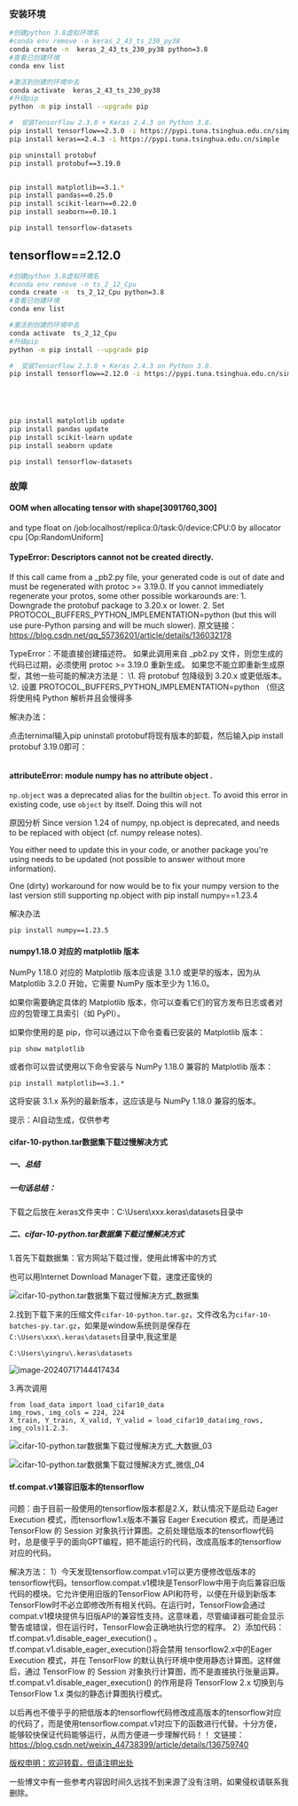 ### 安装环境

```bash
#创建python 3.8虚拟环境名
#conda env remove -n keras_2_43_ts_230_py38
conda create -n  keras_2_43_ts_230_py38 python=3.8
#查看已创建环境
conda env list

#激活到创建的环境中去
conda activate  keras_2_43_ts_230_py38
#升级pip
python -m pip install --upgrade pip

#  安装TensorFlow 2.3.0 + Keras 2.4.3 on Python 3.8.
pip install tensorflow==2.3.0 -i https://pypi.tuna.tsinghua.edu.cn/simple
pip install keras==2.4.3 -i https://pypi.tuna.tsinghua.edu.cn/simple

pip uninstall protobuf
pip install protobuf==3.19.0


pip install matplotlib==3.1.*
pip install pandas==0.25.0
pip install scikit-learn==0.22.0
pip install seaborn==0.10.1

pip install tensorflow-datasets
```

## tensorflow==2.12.0

```bash
#创建python 3.8虚拟环境名
#conda env remove -n ts_2_12_Cpu
conda create -n  ts_2_12_Cpu python=3.8
#查看已创建环境
conda env list

#激活到创建的环境中去
conda activate  ts_2_12_Cpu
#升级pip
python -m pip install --upgrade pip

#  安装TensorFlow 2.3.0 + Keras 2.4.3 on Python 3.8.
pip install tensorflow==2.12.0 -i https://pypi.tuna.tsinghua.edu.cn/simple





pip install matplotlib update
pip install pandas update
pip install scikit-learn update
pip install seaborn update

pip install tensorflow-datasets
```



### 故障

####  OOM when allocating tensor with shape[3091760,300] 

and type float on /job:localhost/replica:0/task:0/device:CPU:0 by allocator cpu [Op:RandomUniform]

#### TypeError: Descriptors cannot not be created directly.

 If this call came from a _pb2.py file, your generated code is out of date and must be regenerated with protoc >= 3.19.0. If you cannot immediately regenerate your protos, some other possible workarounds are: 1. Downgrade the protobuf package to 3.20.x or lower. 2. Set PROTOCOL_BUFFERS_PYTHON_IMPLEMENTATION=python (but this will use pure-Python parsing and will be much slower).
原文链接：https://blog.csdn.net/qq_55736201/article/details/136032178

TypeError：不能直接创建描述符。
如果此调用来自 _pb2.py 文件，则您生成的代码已过期，必须使用 protoc >= 3.19.0 重新生成。
如果您不能立即重新生成原型，其他一些可能的解决方法是：
\1. 将 protobuf 包降级到 3.20.x 或更低版本。
\2. 设置 PROTOCOL_BUFFERS_PYTHON_IMPLEMENTATION=python （但这将使用纯 Python 解析并且会慢得多

解决办法：

点击ternimal输入pip uninstall protobuf将现有版本的卸载，然后输入pip install protobuf 3.19.0即可：

```bash

```



#### attributeError: module  numpy  has no attribute  object . 

`np.object` was a deprecated alias for the builtin `object`. To avoid this error in existing code, use `object` by itself. Doing this will not 

原因分析
Since version 1.24 of numpy, np.object is deprecated, and needs to be replaced with object (cf. numpy release notes).

You either need to update this in your code, or another package you're using needs to be updated (not possible to answer without more information).

One (dirty) workaround for now would be to fix your numpy version to the last version still supporting np.object with pip install numpy==1.23.4

解决办法

```
pip install numpy==1.23.5
```

#### numpy1.18.0 对应的 matplotlib 版本

NumPy 1.18.0 对应的 Matplotlib 版本应该是 3.1.0 或更早的版本，因为从 Matplotlib 3.2.0 开始，它需要 NumPy 版本至少为 1.16.0。

如果你需要确定具体的 Matplotlib 版本，你可以查看它们的官方发布日志或者对应的包管理工具索引（如 PyPI）。

如果你使用的是 pip，你可以通过以下命令查看已安装的 Matplotlib 版本：

```
pip show matplotlib
```

或者你可以尝试使用以下命令安装与 NumPy 1.18.0 兼容的 Matplotlib 版本：

```
pip install matplotlib==3.1.*
```

这将安装 3.1.x 系列的最新版本，这应该是与 NumPy 1.18.0 兼容的版本。

提示：AI自动生成，仅供参考

#### cifar-10-python.tar数据集下载过慢解决方式

##### 一、总结

##### 一句话总结：

下载之后放在.keras文件夹中：C:\Users\xxx\.keras\datasets目录中

##### 二、cifar-10-python.tar数据集下载过慢解决方式

1.首先下载数据集：官方网站下载过慢，使用此博客中的方式

也可以用Internet Download Manager下载，速度还蛮快的

![cifar-10-python.tar数据集下载过慢解决方式_数据集](1笔记.assets/resize,m_fixed,w_1184.webp)

 

2.找到下载下来的压缩文件`cifar-10-python.tar.gz`，文件改名为`cifar-10-batches-py.tar.gz`，如果是window系统则是保存在`C:\Users\xxx\.keras\datasets`目录中,我这里是

```
C:\Users\yingru\.keras\datasets
```

![image-20240717144417434](1笔记.assets/image-20240717144417434.png)



3.再次调用

```
from load_data import load_cifar10_data
img_rows, img_cols = 224, 224
X_train, Y_train, X_valid, Y_valid = load_cifar10_data(img_rows, img_cols)1.2.3.
```





![cifar-10-python.tar数据集下载过慢解决方式_大数据_03](1笔记.assets/resize,m_fixed,w_1184-172112220352310.webp)

 

 

![cifar-10-python.tar数据集下载过慢解决方式_微信_04](1笔记.assets/resize,m_fixed,w_1184-172112220352311.webp)

####  tf.compat.v1兼容旧版本的tensorflow

问题：由于目前一般使用的tensorflow版本都是2.X，默认情况下是启动 Eager Execution 模式，而tensorflow1.x版本不兼容 Eager Execution 模式，而是通过 TensorFlow 的 Session 对象执行计算图。之前处理低版本的tensorflow代码时，总是傻乎乎的面向GPT编程，把不能运行的代码，改成高版本的tensorflow对应的代码。

解决方法：
1）今天发现tensorflow.compat.v1可以更方便修改低版本的tensorflow代码。tensorflow.compat.v1模块是TensorFlow中用于向后兼容旧版代码的模块。它允许使用旧版的TensorFlow API和符号，以便在升级到新版本TensorFlow时不必立即修改所有相关代码。在运行时，TensorFlow会通过compat.v1模块提供与旧版API的兼容性支持。这意味着，尽管编译器可能会显示警告或错误，但在运行时，TensorFlow会正确地执行您的程序。
2）添加代码： tf.compat.v1.disable_eager_execution() 。tf.compat.v1.disable_eager_execution()将会禁用 tensorflow2.x中的Eager Execution 模式，并在 TensorFlow 的默认执行环境中使用静态计算图。这样做后，通过 TensorFlow 的 Session 对象执行计算图，而不是直接执行张量运算。tf.compat.v1.disable_eager_execution() 的作用是将 TensorFlow 2.x 切换到与 TensorFlow 1.x 类似的静态计算图执行模式。

以后再也不傻乎乎的把低版本的tensorflow代码修改成高版本的tensorflow对应的代码了，而是使用tensorflow.compat.v1对应下的函数进行代替。十分方便，能够较快保证代码能够运行，从而方便进一步理解代码！！
文链接：https://blog.csdn.net/weixin_44738399/article/details/136759740

 

 

 



 













[ 版权申明：欢迎转载，但请注明出处](https://blog.51cto.com/u_15076218/4132428#)

一些博文中有一些参考内容因时间久远找不到来源了没有注明，如果侵权请联系我删除。
